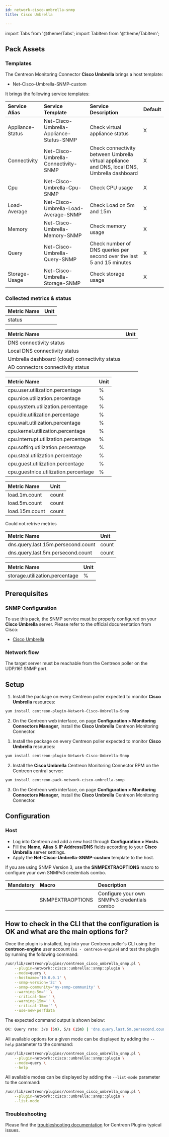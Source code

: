 ```yaml
---
id: network-cisco-umbrella-snmp
title: Cisco Umbrella

---
```


import Tabs from '@theme/Tabs';
import TabItem from '@theme/TabItem';


## Pack Assets

### Templates

The Centreon Monitoring Connector **Cisco Umbrella** brings a host template:

* Net-Cisco-Umbrella-SNMP-custom

It brings the following service templates:

| Service Alias    | Service Template                         | Service Description                                          | Default |
| :--------------- | :--------------------------------------- | :----------------------------------------------------------- | :------ |
| Appliance-Status | Net-Cisco-Umbrella-Appliance-Status-SNMP | Check virtual appliance status                               | X       |
| Connectivity     | Net-Cisco-Umbrella-Connectivity-SNMP     | Check connectivity between Umbrella virtual appliance and DNS, local DNS, Umbrella dashboard | X       |
| Cpu              | Net-Cisco-Umbrella-Cpu-SNMP              | Check CPU usage                                              | X       |
| Load-Average     | Net-Cisco-Umbrella-Load-Average-SNMP     | Check Load on 5m and 15m                                     | X       |
| Memory           | Net-Cisco-Umbrella-Memory-SNMP           | Check memory usage                                           | X       |
| Query            | Net-Cisco-Umbrella-Query-SNMP            | Check number of DNS queries per second over the last 5 and 15 minutes | X       |
| Storage-Usage    | Net-Cisco-Umbrella-Storage-SNMP          | Check storage usage                                          | X       |

### Collected metrics & status

<Tabs groupId="sync">
<TabItem value="Appliance-Status" label="Appliance-Status">

| Metric Name | Unit |
| :---------- | :--- |
| status      |      |

</TabItem>
<TabItem value="Connectivity" label="Connectivity">

| Metric Name                                    | Unit  |
| :--------------------------------------------- | :---- |
| DNS connectivity status                        |       |
| Local DNS connectivity status                  |       |
| Umbrella dashboard (cloud) connectivity status |       |
| AD connectors connectivity status              |       |

</TabItem>
<TabItem value="Cpu" label="Cpu">

| Metric Name                           | Unit  |
| :------------------------------------ | :---- |
| cpu.user.utilization.percentage       | %     |
| cpu.nice.utilization.percentage       | %     |
| cpu.system.utilization.percentage     | %     |
| cpu.idle.utilization.percentage       | %     |
| cpu.wait.utilization.percentage       | %     |
| cpu.kernel.utilization.percentage     | %     |
| cpu.interrupt.utilization.percentage  | %     |
| cpu.softirq.utilization.percentage    | %     |
| cpu.steal.utilization.percentage      | %     |
| cpu.guest.utilization.percentage      | %     |
| cpu.guestnice.utilization.percentage  | %     |

</TabItem>
<TabItem value="Load-Average" label="Load-Average">

| Metric Name            | Unit  |
| :--------------------- | :---- |
| load.1m.count          | count |
| load.5m.count          | count |
| load.15m.count         | count |

</TabItem>
<TabItem value="Memory" label="Memory">

Could not retrive metrics

</TabItem>
<TabItem value="Query" label="Query">

| Metric Name                        | Unit  |
| :--------------------------------- | :---- |
| dns.query.last.15m.persecond.count | count |
| dns.query.last.5m.persecond.count  | count |

</TabItem>
<TabItem value="Storage-Usage" label="Storage-Usage">

| Metric Name                    | Unit |
| :----------------------------- | :--- |
| storage.utilization.percentage | %    |

</TabItem>
</Tabs>

## Prerequisites

### SNMP Configuration

To use this pack, the SNMP service must be properly configured on your **Cisco Umbrella**
server. Please refer to the official documentation from Cisco:

* [Cisco Umbrella](https://docs.umbrella.com/deployment-umbrella/docs/appendix-c-enable-snmp-monitoring)

### Network flow

The target server must be reachable from the Centreon poller on the UDP/161
SNMP port.

## Setup

<Tabs groupId="sync">
<TabItem value="Online License" label="Online License">

1. Install the package on every Centreon poller expected to monitor **Cisco Umbrella** resources:

```bash
yum install centreon-plugin-Network-Cisco-Umbrella-Snmp
```

2. On the Centreon web interface, on page **Configuration > Monitoring Connectors Manager**, install the **Cisco Umbrella** Centreon Monitoring Connector.

</TabItem>
<TabItem value="Offline License" label="Offline License">

1. Install the package on every Centreon poller expected to monitor **Cisco Umbrella** resources:

```bash
yum install centreon-plugin-Network-Cisco-Umbrella-Snmp
```

2. Install the **Cisco Umbrella** Centreon Monitoring Connector RPM on the Centreon central server:

```bash
yum install centreon-pack-network-cisco-umbrella-snmp
```

3. On the Centreon web interface, on page **Configuration > Monitoring Connectors Manager**, install the **Cisco Umbrella** Centreon Monitoring Connector.

</TabItem>
</Tabs>

## Configuration

### Host

* Log into Centreon and add a new host through **Configuration > Hosts**.
* Fill the **Name**, **Alias** & **IP Address/DNS** fields according to your **Cisco Umbrella** server settings.
* Apply the **Net-Cisco-Umbrella-SNMP-custom** template to the host.

If you are using SNMP Version 3, use the **SNMPEXTRAOPTIONS** macro to configure
your own SNMPv3 credentials combo.

| Mandatory | Macro            | Description                                 |
| :-------- | :--------------- | :------------------------------------------ |
|           | SNMPEXTRAOPTIONS | Configure your own SNMPv3 credentials combo |

## How to check in the CLI that the configuration is OK and what are the main options for?

Once the plugin is installed, log into your Centreon poller's CLI using the
**centreon-engine** user account (`su - centreon-engine`) and test the plugin by
running the following command:

```bash
/usr/lib/centreon/plugins//centreon_cisco_umbrella_snmp.pl \
    --plugin=network::cisco::umbrella::snmp::plugin \
    --mode=query \
    --hostname='10.0.0.1' \
    --snmp-version='2c' \
    --snmp-community='my-snmp-community' \
    --warning-5m='' \
    --critical-5m='' \
    --warning-15m='' \
    --critical-15m='' \
    --use-new-perfdata
```

The expected command output is shown below:

```bash
OK: Query rate: 3/s (5m), 5/s (15m) | 'dns.query.last.5m.persecond.count'=3;;;0; 'dns.query.last.15m.persecond.count'=5;;;0; 
```

All available options for a given mode can be displayed by adding the
`--help` parameter to the command:

```bash
/usr/lib/centreon/plugins//centreon_cisco_umbrella_snmp.pl \
    --plugin=network::cisco::umbrella::snmp::plugin \
    --mode=query \
    --help
```

All available modes can be displayed by adding the `--list-mode` parameter to
the command:

```bash
/usr/lib/centreon/plugins//centreon_cisco_umbrella_snmp.pl \
    --plugin=network::cisco::umbrella::snmp::plugin \
    --list-mode
```

### Troubleshooting

Please find the [troubleshooting documentation](../getting-started/how-to-guides/troubleshooting-plugins.md)
for Centreon Plugins typical issues.